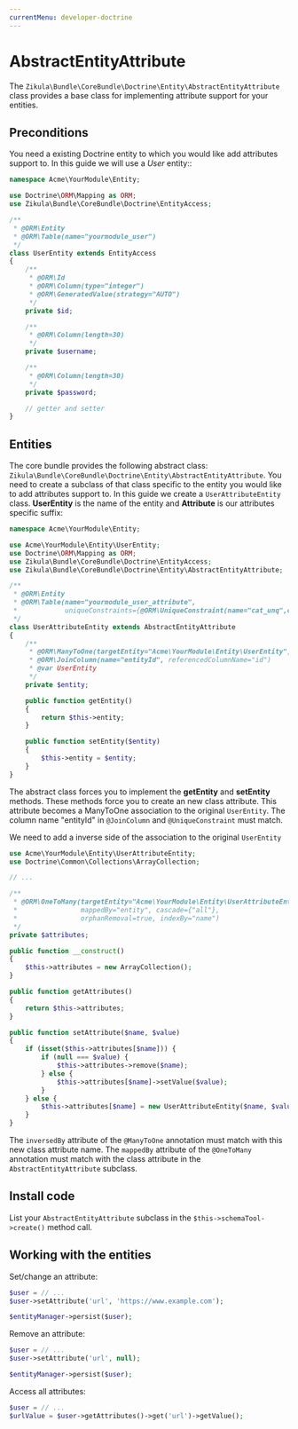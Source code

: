 ```yaml
---
currentMenu: developer-doctrine
---
```

# AbstractEntityAttribute

The `Zikula\Bundle\CoreBundle\Doctrine\Entity\AbstractEntityAttribute` class provides a base class for implementing attribute support
for your entities.

## Preconditions

You need a existing Doctrine entity to which you would like add attributes support to.
In this guide we will use a *User* entity::

```php
namespace Acme\YourModule\Entity;

use Doctrine\ORM\Mapping as ORM;
use Zikula\Bundle\CoreBundle\Doctrine\EntityAccess;

/**
 * @ORM\Entity
 * @ORM\Table(name="yourmodule_user")
 */
class UserEntity extends EntityAccess
{
    /**
     * @ORM\Id
     * @ORM\Column(type="integer")
     * @ORM\GeneratedValue(strategy="AUTO")
     */
    private $id;

    /**
     * @ORM\Column(length=30)
     */
    private $username;

    /**
     * @ORM\Column(length=30)
     */
    private $password;

    // getter and setter
}
```

## Entities

The core bundle provides the following abstract class: `Zikula\Bundle\CoreBundle\Doctrine\Entity\AbstractEntityAttribute`.
You need to create a subclass of that class specific to the entity you would like
to add attributes support to. In this guide we create a `UserAttributeEntity` class.
**UserEntity** is the name of the entity and **Attribute** is our attributes specific suffix:

```php
namespace Acme\YourModule\Entity;

use Acme\YourModule\Entity\UserEntity;
use Doctrine\ORM\Mapping as ORM;
use Zikula\Bundle\CoreBundle\Doctrine\EntityAccess;
use Zikula\Bundle\CoreBundle\Doctrine\Entity\AbstractEntityAttribute;

/**
 * @ORM\Entity
 * @ORM\Table(name="yourmodule_user_attribute",
 *            uniqueConstraints={@ORM\UniqueConstraint(name="cat_unq",columns={"name", "entityId"})})
 */
class UserAttributeEntity extends AbstractEntityAttribute
{
    /**
     * @ORM\ManyToOne(targetEntity="Acme\YourModule\Entity\UserEntity", inversedBy="attributes")
     * @ORM\JoinColumn(name="entityId", referencedColumnName="id")
     * @var UserEntity
     */
    private $entity;

    public function getEntity()
    {
        return $this->entity;
    }

    public function setEntity($entity)
    {
        $this->entity = $entity;
    }
}
```

The abstract class forces you to implement the **getEntity** and **setEntity** methods.
These methods force you to create an new class attribute. 
This attribute becomes a ManyToOne association to the original `UserEntity`. 
The column name "entityId" in `@JoinColumn` and `@UniqueConstraint` must match.

We need to add a inverse side of the association to the original `UserEntity`

```php
use Acme\YourModule\Entity\UserAttributeEntity;
use Doctrine\Common\Collections\ArrayCollection;

// ...

/**
 * @ORM\OneToMany(targetEntity="Acme\YourModule\Entity\UserAttributeEntity", 
 *                mappedBy="entity", cascade={"all"}, 
 *                orphanRemoval=true, indexBy="name")
 */
private $attributes;

public function __construct()
{
    $this->attributes = new ArrayCollection();
}

public function getAttributes()
{
    return $this->attributes;
}

public function setAttribute($name, $value)
{
    if (isset($this->attributes[$name])) {
        if (null === $value) {
            $this->attributes->remove($name);
        } else {
            $this->attributes[$name]->setValue($value);
        }
    } else {
        $this->attributes[$name] = new UserAttributeEntity($name, $value, $this);
    }
}
```

The `inversedBy` attribute of the `@ManyToOne` annotation must match with this new class attribute name.
The `mappedBy` attribute of the `@OneToMany` annotation must match with the class attribute in 
the `AbstractEntityAttribute` subclass.

## Install code

List your `AbstractEntityAttribute` subclass in the `$this->schemaTool->create()` method call.

## Working with the entities

Set/change an attribute:

```php
$user = // ...
$user->setAttribute('url', 'https://www.example.com');

$entityManager->persist($user);
```

Remove an attribute:

```php
$user = // ...
$user->setAttribute('url', null);

$entityManager->persist($user);
```

Access all attributes:

```php
$user = // ...
$urlValue = $user->getAttributes()->get('url')->getValue();
```
